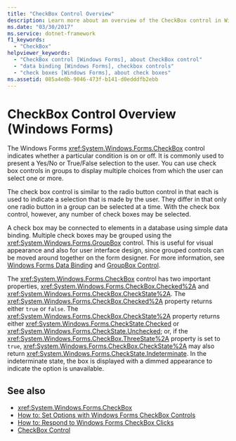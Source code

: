 ```yaml
---
title: "CheckBox Control Overview"
description: Learn more about an overview of the CheckBox control in Windows Forms, which indicates whether a particular condition is on or off.
ms.date: "03/30/2017"
ms.service: dotnet-framework
f1_keywords: 
  - "CheckBox"
helpviewer_keywords: 
  - "CheckBox control [Windows Forms], about CheckBox control"
  - "data binding [Windows Forms], checkbox controls"
  - "check boxes [Windows Forms], about check boxes"
ms.assetid: 085a4e0b-9046-473f-b141-d0edddfb2ebb
---
```

# CheckBox Control Overview (Windows Forms)

The Windows Forms <xref:System.Windows.Forms.CheckBox> control indicates whether a particular condition is on or off. It is commonly used to present a Yes/No or True/False selection to the user. You can use check box controls in groups to display multiple choices from which the user can select one or more.  
  
 The check box control is similar to the radio button control in that each is used to indicate a selection that is made by the user. They differ in that only one radio button in a group can be selected at a time. With the check box control, however, any number of check boxes may be selected.  
  
 A check box may be connected to elements in a database using simple data binding. Multiple check boxes may be grouped using the <xref:System.Windows.Forms.GroupBox> control. This is useful for visual appearance and also for user interface design, since grouped controls can be moved around together on the form designer. For more information, see [Windows Forms Data Binding](../windows-forms-data-binding.md) and [GroupBox Control](groupbox-control-windows-forms.md).  
  
 The <xref:System.Windows.Forms.CheckBox> control has two important properties, <xref:System.Windows.Forms.CheckBox.Checked%2A> and <xref:System.Windows.Forms.CheckBox.CheckState%2A>. The <xref:System.Windows.Forms.CheckBox.Checked%2A> property returns either `true` or `false`. The <xref:System.Windows.Forms.CheckBox.CheckState%2A> property returns either <xref:System.Windows.Forms.CheckState.Checked> or <xref:System.Windows.Forms.CheckState.Unchecked>; or, if the <xref:System.Windows.Forms.CheckBox.ThreeState%2A> property is set to `true`, <xref:System.Windows.Forms.CheckBox.CheckState%2A> may also return <xref:System.Windows.Forms.CheckState.Indeterminate>. In the indeterminate state, the box is displayed with a dimmed appearance to indicate the option is unavailable.  
  
## See also

- <xref:System.Windows.Forms.CheckBox>
- [How to: Set Options with Windows Forms CheckBox Controls](how-to-set-options-with-windows-forms-checkbox-controls.md)
- [How to: Respond to Windows Forms CheckBox Clicks](how-to-respond-to-windows-forms-checkbox-clicks.md)
- [CheckBox Control](checkbox-control-windows-forms.md)
